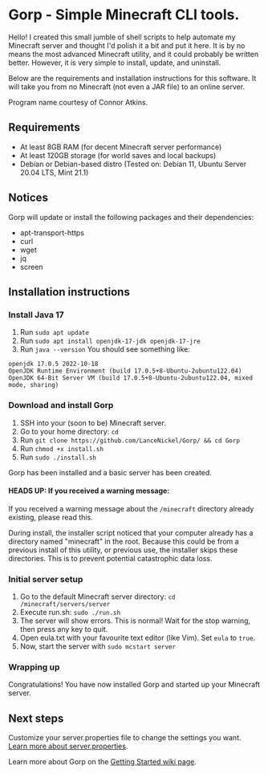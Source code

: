 # Gorp - Simple Minecraft CLI tools.
Hello! I created this small jumble of shell scripts to help automate my Minecraft server and thought I'd polish it a bit and put it here. It is by no means the most advanced Minecraft utility, and it could probably be written better. However, it is very simple to install, update, and uninstall.

Below are the requirements and installation instructions for this software. It will take you from no Minecraft (not even a JAR file) to an online server.

Program name courtesy of Connor Atkins.




## Requirements
* At least 8GB RAM (for decent Minecraft server performance)
* At least 120GB storage (for world saves and local backups)
* Debian or Debian-based distro (Tested on: Debian 11, Ubuntu Server 20.04 LTS, Mint 21.1)




## Notices
Gorp will update or install the following packages and their dependencies:
* apt-transport-https
* curl
* wget
* jq
* screen




## Installation instructions

### Install Java 17
1. Run `sudo apt update`
2. Run `sudo apt install openjdk-17-jdk openjdk-17-jre`
3. Run `java --version`
You should see something like:
```
openjdk 17.0.5 2022-10-18
OpenJDK Runtime Environment (build 17.0.5+8-Ubuntu-2ubuntu122.04)
OpenJDK 64-Bit Server VM (build 17.0.5+8-Ubuntu-2ubuntu122.04, mixed mode, sharing)
```


### Download and install Gorp
1. SSH into your (soon to be) Minecraft server.
2. Go to your home directory: `cd`
3. Run `git clone https://github.com/LanceNickel/Gorp/ && cd Gorp`
4. Run `chmod +x install.sh`
5. Run `sudo ./install.sh`

Gorp has been installed and a basic server has been created.

#### HEADS UP: If you received a warning message:
If you received a warning message about the `/minecraft` directory already existing, please read this.

During install, the installer script noticed that your computer already has a directory named "minecraft" in the root. Because this could be from a previous install of this utility, or previous use, the installer skips these directories. This is to prevent potential catastrophic data loss.


### Initial server setup
1. Go to the default Minecraft server directory: `cd /minecraft/servers/server`
2. Execute run.sh: `sudo ./run.sh`
3. The server will show errors. This is normal! Wait for the stop warning, then press any key to quit.
4. Open eula.txt with your favourite text editor (like Vim). Set `eula` to `true`.
5. Now, start the server with `sudo mcstart server`


### Wrapping up
Congratulations! You have now installed Gorp and started up your Minecraft server.




## Next steps
Customize your server.properties file to change the settings you want. [Learn more about server.properties](https://minecraft.fandom.com/wiki/Server.properties).

Learn more about Gorp on the [Getting Started wiki page](https://github.com/LanceNickel/Gorp/wiki/Getting-Started).
